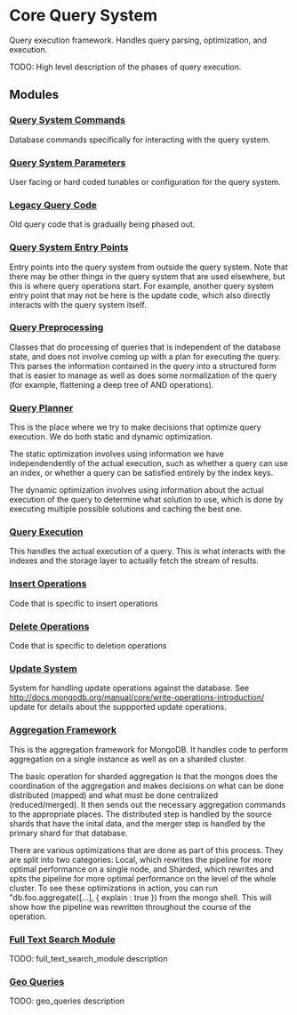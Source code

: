 # Core Query System

Query execution framework.  Handles query parsing, optimization, and execution.

TODO: High level description of the phases of query execution.

## Modules

### [Query System Commands](query\_system\_commands)
Database commands specifically for interacting with the query system.

### [Query System Parameters](query\_system\_parameters)
User facing or hard coded tunables or configuration for the query system.

### [Legacy Query Code](legacy\_query\_code)
Old query code that is gradually being phased out.

### [Query System Entry Points](query\_system\_entry\_points)
Entry points into the query system from outside the query system.  Note that there may be other things in the query system that are used elsewhere, but this is where query operations start.  For example, another query system entry point that may not be here is the update code, which also directly interacts with the query system itself.

### [Query Preprocessing](query\_preprocessing)
Classes that do processing of queries that is independent of the database state, and does not involve coming up with a plan for executing the query.  This parses the information contained in the query into a structured form that is easier to manage as well as does some normalization of the query (for example, flattening a deep tree of AND operations).

### [Query Planner](query\_planner)
This is the place where we try to make decisions that optimize query execution.  We do both static and dynamic optimization.

The static optimization involves using information we have independendently of the actual execution, such as whether a query can use an index, or whether a query can be satisfied entirely by the index keys.

The dynamic optimization involves using information about the actual execution of the query to determine what solution to use, which is done by executing multiple possible solutions and caching the best one.

### [Query Execution](query\_execution)
This handles the actual execution of a query.  This is what interacts with the indexes and the storage layer to actually fetch the stream of results.

### [Insert Operations](insert\_operations)
Code that is specific to insert operations

### [Delete Operations](delete\_operations)
Code that is specific to deletion operations

### [Update System](update\_system)
System for handling update operations against the database.  See http://docs.mongodb.org/manual/core/write-operations-introduction/ update for details about the suppported update operations.

### [Aggregation Framework](aggregation\_framework)
This is the aggregation framework for MongoDB.  It handles code to perform aggregation on a single instance as well as on a sharded cluster.

The basic operation for sharded aggregation is that the mongos does the coordination of the aggregation and makes decisions on what can be done distributed (mapped) and what must be done centralized (reduced/merged).  It then sends out the necessary aggregation commands to the appropriate places.  The distributed step is handled by the source shards that have the inital data, and the merger step is handled by the primary shard for that database.

There are various optimizations that are done as part of this process.  They are split into two categories:  Local, which rewrites the pipeline for more optimal performance on a single node, and Sharded, which rewrites and spits the pipeline for more optimal performance on the level of the whole cluster.  To see these optimizations in action, you can run "db.foo.aggregate([...], { explain : true }) from the mongo shell.  This will show how the pipeline was rewritten throughout the course of the operation.

### [Full Text Search Module](full\_text\_search\_module)
TODO: full\_text\_search\_module description

### [Geo Queries](geo\_queries)
TODO: geo\_queries description

